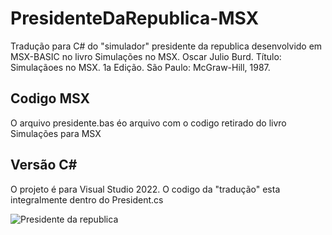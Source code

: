 # PresidenteDaRepublica-MSX
 Tradução para C# do "simulador" presidente da republica desenvolvido em MSX-BASIC no livro Simulações no MSX. 
 Oscar Julio Burd. Título: Simulaçãoes no MSX. 1a Edição. São Paulo: McGraw-Hill, 1987.

## Codigo MSX
O arquivo presidente.bas éo arquivo com o codigo retirado do livro Simulações para MSX

## Versão C#
O projeto é para Visual Studio 2022. O codigo da "tradução" esta integralmente dentro do President.cs

![Presidente da republica]([https://github.com/bsdrago/PresidenteDaRepublica-MSX/blob/main/pics/screenshot.png?raw=true])
